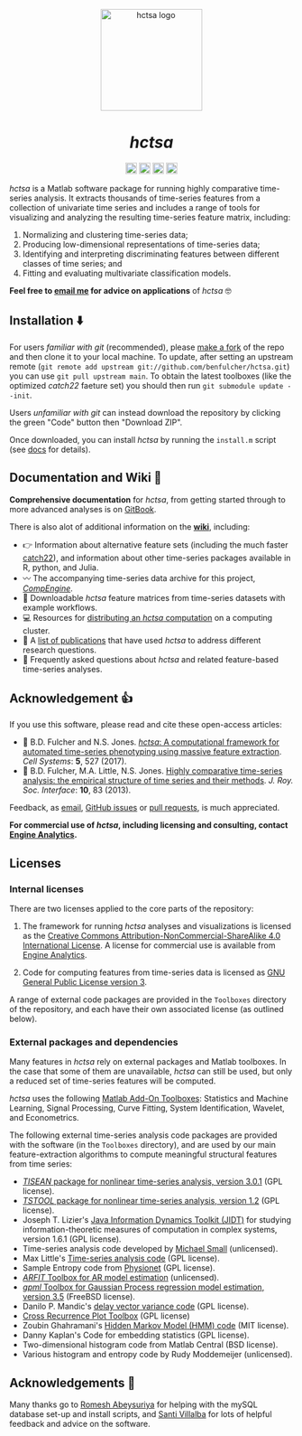<p align="center"><img src="img/hctsa_logo_banner.png" alt="hctsa logo" height="180"/></p>

<h1 align="center"><em>hctsa</em></h1>

<p align="center">
 	<a href="https://zenodo.org/badge/latestdoi/10790340"><img src="https://zenodo.org/badge/10790340.svg" height="20"/></a>
 	<a href="https://twitter.com/compTimeSeries"><img src="https://img.shields.io/twitter/url/https/twitter.com/compTimeSeries.svg?style=social&label=Follow%20%40compTimeSeries" height="20"/></a>
    <a href="https://creativecommons.org/licenses/by-nc-sa/4.0/"><img src="https://img.shields.io/badge/License-CC_BY--NC--SA_4.0-lightgrey.svg" height="20"/></a>
    <a href="https://www.gnu.org/licenses/gpl-3.0"><img src="https://img.shields.io/badge/License-GPLv3-blue.svg" height="20"/></a>
</p>

_hctsa_ is a Matlab software package for running highly comparative time-series analysis.
It extracts thousands of time-series features from a collection of univariate time series and includes a range of tools for visualizing and analyzing the resulting time-series feature matrix, including:

1. Normalizing and clustering time-series data;
2. Producing low-dimensional representations of time-series data;
3. Identifying and interpreting discriminating features between different classes of time series; and
4. Fitting and evaluating multivariate classification models.

__Feel free to [email me](mailto:ben.d.fulcher@gmail.com) for advice on applications__ of _hctsa_ :nerd_face:

## Installation :arrow_down:

For users _familiar with git_ (recommended), please [make a fork](https://help.github.com/articles/fork-a-repo/) of the repo and then clone it to your local machine.
To update, after setting an upstream remote (`git remote add upstream git://github.com/benfulcher/hctsa.git`) you can use `git pull upstream main`.
To obtain the latest toolboxes (like the optimized _catch22_ faeture set) you should then run `git submodule update --init`.

Users _unfamiliar with git_ can instead download the repository by clicking the green "Code" button then "Download ZIP".

Once downloaded, you can install _hctsa_ by running the `install.m` script (see [docs](https://time-series-features.gitbook.io/hctsa-manual/) for details).

<!-- We recommend working outside of the repository so that incremental updates can be pulled from the upstream repository. -->

## Documentation and Wiki &#x1F4D6;

__Comprehensive documentation__ for _hctsa_, from getting started through to more advanced analyses is on [GitBook](https://time-series-features.gitbook.io/hctsa-manual/).

There is also alot of additional information on the [__wiki__](https://github.com/benfulcher/hctsa/wiki/), including:

- :point_right: Information about alternative feature sets (including the much faster [catch22](https://github.com/DynamicsAndNeuralSystems/catch22)), and information about other time-series packages available in R, python, and Julia.
- :wavy_dash: The accompanying time-series data archive for this project, [_CompEngine_](http://www.comp-engine.org).
- :floppy_disk: Downloadable _hctsa_ feature matrices from time-series datasets with example workflows.
- :computer: Resources for [distributing an _hctsa_ computation](https://github.com/benfulcher/distributed_hctsa) on a computing cluster.
- :closed_book: A [list of publications](https://github.com/benfulcher/hctsa/wiki/Publications-using-hctsa) that have used _hctsa_ to address different research questions.
- :information_desk_person: Frequently asked questions about _hctsa_ and related feature-based time-series analyses.

## Acknowledgement :+1:

If you use this software, please read and cite these open-access articles:

- &#x1F4D7; B.D. Fulcher and N.S. Jones. [_hctsa_: A computational framework for automated time-series phenotyping using massive feature extraction](http://www.cell.com/cell-systems/fulltext/S2405-4712\(17\)30438-6). _Cell Systems_: __5__, 527 (2017).
- &#x1F4D7; B.D. Fulcher, M.A. Little, N.S. Jones. [Highly comparative time-series analysis: the empirical structure of time series and their methods](http://rsif.royalsocietypublishing.org/content/10/83/20130048.full). _J. Roy. Soc. Interface_: __10__, 83 (2013).

Feedback, as [email](mailto:ben.d.fulcher@gmail.com), [GitHub issues](https://github.com/benfulcher/hctsa/issues) or [pull requests](https://help.github.com/articles/using-pull-requests/), is much appreciated.

__For commercial use of _hctsa_, including licensing and consulting, contact [Engine Analytics](http://www.engineanalytics.org/).__

## Licenses

### Internal licenses

There are two licenses applied to the core parts of the repository:

1. The framework for running _hctsa_ analyses and visualizations is licensed as the [Creative Commons Attribution-NonCommercial-ShareAlike 4.0 International License](http://creativecommons.org/licenses/by-nc-sa/4.0/).
A license for commercial use is available from [Engine Analytics](http://www.engineanalytics.org/).

2. Code for computing features from time-series data is licensed as [GNU General Public License version 3](http://www.gnu.org/licenses/gpl-3.0.en.html).

A range of external code packages are provided in the `Toolboxes` directory of the repository, and each have their own associated license (as outlined below).

### External packages and dependencies

Many features in _hctsa_ rely on external packages and Matlab toolboxes.
In the case that some of them are unavailable, _hctsa_ can still be used, but only a reduced set of time-series features will be computed.

_hctsa_ uses the following [Matlab Add-On Toolboxes](https://au.mathworks.com/products.html): Statistics and Machine Learning, Signal Processing, Curve Fitting, System Identification, Wavelet, and Econometrics.

The following external time-series analysis code packages are provided with the software (in the `Toolboxes` directory), and are used by our main feature-extraction algorithms to compute meaningful structural features from time series:

- [_TISEAN_ package for nonlinear time-series analysis, version 3.0.1](http://www.mpipks-dresden.mpg.de/~tisean/Tisean_3.0.1/index.html) (GPL license).
- [_TSTOOL_ package for nonlinear time-series analysis, version 1.2](http://www.dpi.physik.uni-goettingen.de/tstool/) (GPL license).
- Joseph T. Lizier's [Java Information Dynamics Toolkit (JIDT)](https://github.com/jlizier/jidt) for studying information-theoretic measures of computation in complex systems, version 1.6.1 (GPL license).
- Time-series analysis code developed by [Michael Small](http://staffhome.ecm.uwa.edu.au/~00027830/code.html) (unlicensed).
- Max Little's [Time-series analysis code](http://www.maxlittle.net/software/index.php) (GPL license).
- Sample Entropy code from [Physionet](https://archive.physionet.org/faq.shtml#license) (GPL license).
- [_ARFIT_ Toolbox for AR model estimation](http://climate-dynamics.org/software/#arfit) (unlicensed).
- [_gpml_ Toolbox for Gaussian Process regression model estimation, version 3.5](http://www.gaussianprocess.org/gpml/code/matlab/doc/) (FreeBSD license).
- Danilo P. Mandic's [delay vector variance code](http://www.commsp.ee.ic.ac.uk/~mandic/dvv.htm) (GPL license).
- [Cross Recurrence Plot Toolbox](http://tocsy.pik-potsdam.de/CRPtoolbox/) (GPL license)
- Zoubin Ghahramani's [Hidden Markov Model (HMM) code](http://mlg.eng.cam.ac.uk/zoubin/software.html) (MIT license).
- Danny Kaplan's Code for embedding statistics (GPL license).
- Two-dimensional histogram code from Matlab Central (BSD license).
- Various histogram and entropy code by Rudy Moddemeijer (unlicensed).

## Acknowledgements :wave:

Many thanks go to [Romesh Abeysuriya](https://github.com/RomeshA) for helping with the mySQL database set-up and install scripts, and [Santi Villalba](https://github.com/sdvillal) for lots of helpful feedback and advice on the software.
